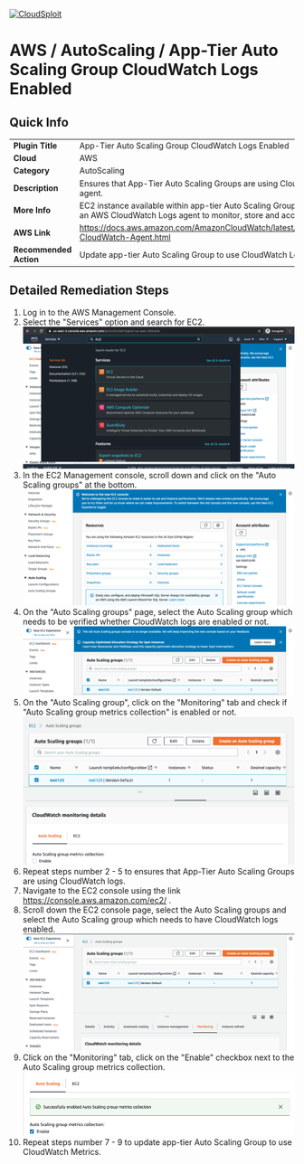 [![CloudSploit](https://cloudsploit.com/img/logo-new-big-text-100.png "CloudSploit")](https://cloudsploit.com)

# AWS / AutoScaling / App-Tier Auto Scaling Group CloudWatch Logs Enabled

## Quick Info

| | |
|-|-|
| **Plugin Title** | App-Tier Auto Scaling Group CloudWatch Logs Enabled |
| **Cloud** | AWS |
| **Category** | AutoScaling |
| **Description** | Ensures that App-Tier Auto Scaling Groups are using CloudWatch logs agent. |
| **More Info** | EC2 instance available within app-tier Auto Scaling Group (ASG) should use an AWS CloudWatch Logs agent to monitor, store and access log files. |
| **AWS Link** | https://docs.aws.amazon.com/AmazonCloudWatch/latest/monitoring/Install-CloudWatch-Agent.html |
| **Recommended Action** | Update app-tier Auto Scaling Group to use CloudWatch Logs agent |

## Detailed Remediation Steps
1. Log in to the AWS Management Console.
2. Select the "Services" option and search for EC2. </br> <img src="/resources/aws/autoscaling/app-tier-auto-scaling-group-cloudwatch-logs-enabled/step2.png"/>
3. In the EC2 Management console, scroll down and click on the "Auto Scaling groups" at the bottom.</br> <img src="/resources/aws/autoscaling/app-tier-auto-scaling-group-cloudwatch-logs-enabled/step3.png"/>
4. On the "Auto Scaling groups" page, select the Auto Scaling group which needs to be verified whether CloudWatch logs are enabled or not.</br> <img src="/resources/aws/autoscaling/app-tier-auto-scaling-group-cloudwatch-logs-enabled/step4.png"/>
5. On the "Auto Scaling group", click on the "Monitoring" tab and check if "Auto Scaling group metrics collection" is enabled or not.</br> <img src="/resources/aws/autoscaling/app-tier-auto-scaling-group-cloudwatch-logs-enabled/step5.png"/>
6. Repeat steps number 2 - 5 to ensures that App-Tier Auto Scaling Groups are using CloudWatch logs.</br>
7. Navigate to the EC2 console using the link https://console.aws.amazon.com/ec2/ .</br>
8. Scroll down the EC2 console page, select the Auto Scaling groups and select the Auto Scaling group which needs to have CloudWatch logs enabled.</br> <img src="/resources/aws/autoscaling/app-tier-auto-scaling-group-cloudwatch-logs-enabled/step8.png"/>
9. Click on the "Monitoring" tab, click on the "Enable" checkbox next to the Auto Scaling group metrics collection.</br> <img src="/resources/aws/autoscaling/app-tier-auto-scaling-group-cloudwatch-logs-enabled/step9.png"/>
10. Repeat steps number 7 - 9 to update app-tier Auto Scaling Group to use CloudWatch Metrics.</br>


